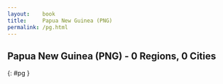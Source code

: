 ```yaml
---
layout:    book
title:     Papua New Guinea (PNG)
permalink: /pg.html
---
```


## Papua New Guinea (PNG) - 0 Regions, 0 Cities
{: #pg }






 
